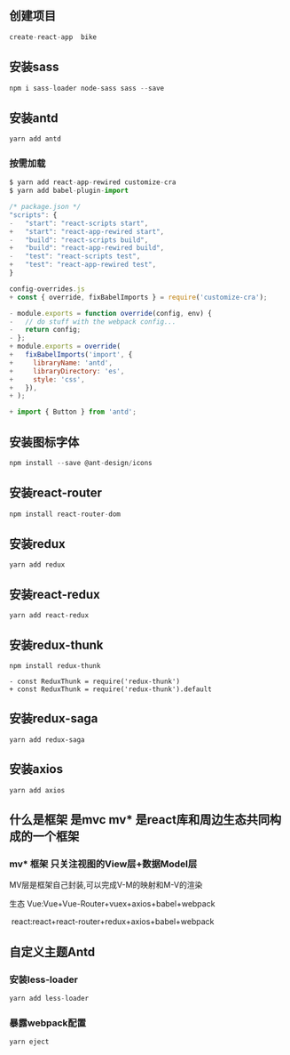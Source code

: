 ## 创建项目

```js
create-react-app  bike
```

## 安装sass

```js
npm i sass-loader node-sass sass --save
```

## 安装antd

```js
yarn add antd
```

### 按需加载

```js
$ yarn add react-app-rewired customize-cra
$ yarn add babel-plugin-import
```

```js
/* package.json */
"scripts": {
-   "start": "react-scripts start",
+   "start": "react-app-rewired start",
-   "build": "react-scripts build",
+   "build": "react-app-rewired build",
-   "test": "react-scripts test",
+   "test": "react-app-rewired test",
}
```

```js
config-overrides.js
+ const { override, fixBabelImports } = require('customize-cra');

- module.exports = function override(config, env) {
-   // do stuff with the webpack config...
-   return config;
- };
+ module.exports = override(
+   fixBabelImports('import', {
+     libraryName: 'antd',
+     libraryDirectory: 'es',
+     style: 'css',
+   }),
+ );
```

```js
+ import { Button } from 'antd';
```

## 安装图标字体

```js
npm install --save @ant-design/icons
```

## 安装react-router

```js
npm install react-router-dom
```

## 安装redux

```
yarn add redux
```

## 安装react-redux

```
yarn add react-redux
```

## 安装redux-thunk

```
npm install redux-thunk

- const ReduxThunk = require('redux-thunk')
+ const ReduxThunk = require('redux-thunk').default
```

## 安装redux-saga

```
yarn add redux-saga
```

## 安装axios

```
yarn add axios
```



## 什么是框架  是mvc  mv* 是react库和周边生态共同构成的一个框架

### mv* 框架 只关注视图的View层+数据Model层

MV层是框架自己封装,可以完成V-M的映射和M-V的渲染



生态 Vue:Vue+Vue-Router+vuex+axios+babel+webpack

​		react:react+react-router+redux+axios+babel+webpack



## 自定义主题Antd

### 安装less-loader

```js
yarn add less-loader
```

### 暴露webpack配置

```js
yarn eject
```

